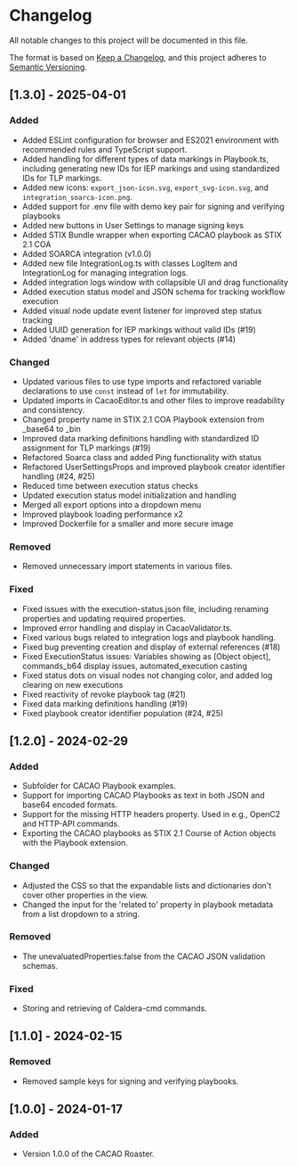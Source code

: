 # Changelog

All notable changes to this project will be documented in this file.

The format is based on [Keep a Changelog](https://keepachangelog.com/en/1.1.0/),
and this project adheres to [Semantic Versioning](https://semver.org/spec/v2.0.0.html).

## [1.3.0] - 2025-04-01

### Added

- Added ESLint configuration for browser and ES2021 environment with recommended rules and TypeScript support.
- Added handling for different types of data markings in Playbook.ts, including generating new IDs for IEP markings and using standardized IDs for TLP markings.
- Added new icons: `export_json-icon.svg`, `export_svg-icon.svg`, and `integration_soarca-icon.png`.
- Added support for .env file with demo key pair for signing and verifying playbooks
- Added new buttons in User Settings to manage signing keys
- Added STIX Bundle wrapper when exporting CACAO playbook as STIX 2.1 COA
- Added SOARCA integration (v1.0.0)
- Added new file IntegrationLog.ts with classes LogItem and IntegrationLog for managing integration logs.
- Added integration logs window with collapsible UI and drag functionality
- Added execution status model and JSON schema for tracking workflow execution
- Added visual node update event listener for improved step status tracking
- Added UUID generation for IEP markings without valid IDs (#19)
- Added 'dname' in address types for relevant objects (#14)

### Changed

- Updated various files to use type imports and refactored variable declarations to use `const` instead of `let` for immutability.
- Updated imports in CacaoEditor.ts and other files to improve readability and consistency.
- Changed property name in STIX 2.1 COA Playbook extension from _base64 to _bin
- Improved data marking definitions handling with standardized ID assignment for TLP markings (#19)
- Refactored Soarca class and added Ping functionality with status
- Refactored UserSettingsProps and improved playbook creator identifier handling (#24, #25)
- Reduced time between execution status checks
- Updated execution status model initialization and handling
- Merged all export options into a dropdown menu
- Improved playbook loading performance x2
- Improved Dockerfile for a smaller and more secure image

### Removed

- Removed unnecessary import statements in various files.

### Fixed

- Fixed issues with the execution-status.json file, including renaming properties and updating required properties.
- Improved error handling and display in CacaoValidator.ts.
- Fixed various bugs related to integration logs and playbook handling.
- Fixed bug preventing creation and display of external references (#18)
- Fixed ExecutionStatus issues: Variables showing as [Object object], commands_b64 display issues, automated_execution casting
- Fixed status dots on visual nodes not changing color, and added log clearing on new executions
- Fixed reactivity of revoke playbook tag (#21)
- Fixed data marking definitions handling (#19)
- Fixed playbook creator identifier population (#24, #25)

## [1.2.0] - 2024-02-29

### Added

- Subfolder for CACAO Playbook examples.
- Support for importing CACAO Playbooks as text in both JSON and base64 encoded formats.
- Support for the missing HTTP headers property. Used in e.g., OpenC2 and HTTP-API commands.
- Exporting the CACAO playbooks as STIX 2.1 Course of Action objects with the Playbook extension.

### Changed

- Adjusted the CSS so that the expandable lists and dictionaries don't cover other properties in the view.
- Changed the input for the 'related to' property in playbook metadata from a list dropdown to a string.

### Removed

- The unevaluatedProperties:false from the CACAO JSON validation schemas.

### Fixed

- Storing and retrieving of Caldera-cmd commands.

## [1.1.0] - 2024-02-15

### Removed

- Removed sample keys for signing and verifying playbooks.

## [1.0.0] - 2024-01-17

### Added

- Version 1.0.0 of the CACAO Roaster.
